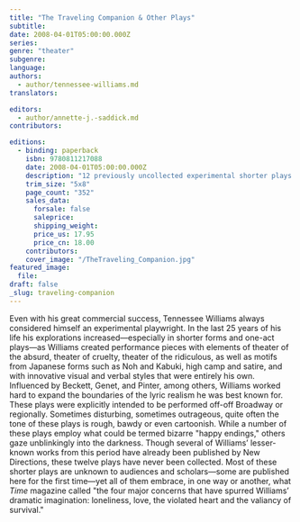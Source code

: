 ```yaml
---
title: "The Traveling Companion & Other Plays"
subtitle:
date: 2008-04-01T05:00:00.000Z
series:
genre: "theater"
subgenre:
language:
authors:
  - author/tennessee-williams.md
translators:

editors:
  - author/annette-j.-saddick.md
contributors:

editions:
  - binding: paperback
    isbn: 9780811217088
    date: 2008-04-01T05:00:00.000Z
    description: "12 previously uncollected experimental shorter plays: The Chalky White Substance • The Day on Which a Man Dies (An Occidental Noh Play) • A Cavalier for Milady • The Pronoun _I_ • The Remarkable Rooming House of Mme. LeMonde • Kirche, Kueche, Kinder (An Outrage for the Stage) • Green Eyes • The Parade • The One Exception • Sunburst • Will Mr. Merriwether Return from Memphis? • The Traveling Companion "
    trim_size: "5x8"
    page_count: "352"
    sales_data:
      forsale: false
      saleprice:
      shipping_weight:
      price_us: 17.95
      price_cn: 18.00
    contributors:
    cover_image: "/TheTraveling_Companion.jpg"
featured_image:
  file:
draft: false
_slug: traveling-companion
---
```


Even with his great commercial success, Tennessee Williams always considered himself an experimental playwright. In the last 25 years of his life his explorations increased—especially in shorter forms and one-act plays—as Williams created performance pieces with elements of theater of the absurd, theater of cruelty, theater of the ridiculous, as well as motifs from Japanese forms such as Noh and Kabuki, high camp and satire, and with innovative visual and verbal styles that were entirely his own. Influenced by Beckett, Genet, and Pinter, among others, Williams worked hard to expand the boundaries of the lyric realism he was best known for. These plays were explicitly intended to be performed off-off Broadway or regionally. Sometimes disturbing, sometimes outrageous, quite often the tone of these plays is rough, bawdy or even cartoonish. While a number of these plays employ what could be termed bizarre "happy endings," others gaze unblinkingly into the darkness. Though several of Williams’ lesser-known works from this period have already been published by New Directions, these twelve plays have never been collected. Most of these shorter plays are unknown to audiences and scholars—some are published here for the first time—yet all of them embrace, in one way or another, what _Time_ magazine called "the four major concerns that have spurred Williams’ dramatic imagination: loneliness, love, the violated heart and the valiancy of survival."

